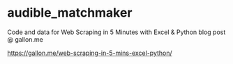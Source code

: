# audible_matchmaker
Code and data for Web Scraping in 5 Minutes with Excel &amp; Python blog post @ gallon.me

https://gallon.me/web-scraping-in-5-mins-excel-python/
